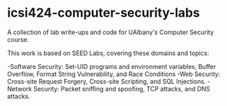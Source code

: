 # icsi424-computer-security-labs
A collection of lab write-ups and code for UAlbany's Computer Security course.

This work is based on SEED Labs, covering these domains and topics:

-Software Security: Set-UID programs and environment variables, Buffer Overflow, Format String Vulnerability, and Race Conditions
-Web Security: Cross-site Request Forgery, Cross-site Scripting, and SQL Injections.
-Network Security: Packet sniffing and spoofing, TCP attacks, and DNS attacks.

